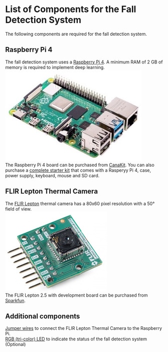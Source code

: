# List of Components for the Fall Detection System

The following components are required for the fall detection system.

## Raspberry Pi 4
The fall detection system uses a [Raspberry Pi 4](https://www.raspberrypi.org/products/raspberry-pi-4-model-b/).  A minimum RAM of 2 GB of memory is required to implement deep learning. <br/>
![](https://github.com/vsv04/Fall-Detection-System/blob/master/COMPONENTS%20LIST/Images/Raspberry%20Pi%204.jpg)<br/>
The Raspberry Pi 4 board can be purchased from [CanaKit](https://www.canakit.com/raspberry-pi-4-2gb.html). You can also purchase a [complete starter kit](https://www.canakit.com/raspberry-pi-4-complete-starter-kit-official-case.html) that comes with a Rasperyy Pi 4, case, power supply, keyboard, mouse and SD card. 

## FLIR Lepton Thermal Camera
The [FLIR Lepton](https://www.flir.com/products/lepton/?model=500-0763-01) thermal camera has a 80x60 pixel resolution with a 50° field of view. <br/>
![](https://github.com/vsv04/Fall-Detection-System/blob/master/COMPONENTS%20LIST/Images/FLIR%20Lepton.jpg)<br/>
The FLIR Lepton 2.5 with development board can be purchased from [Sparkfun](https://www.sparkfun.com/products/15948).

## Additional components
[Jumper wires](https://www.adafruit.com/product/266) to connect the FLIR Lepton Thermal Camera to the Raspberry Pi. <br/>
[RGB (tri-color) LED](https://www.adafruit.com/product/159) to indicate the status of the fall detection system (Optional)

